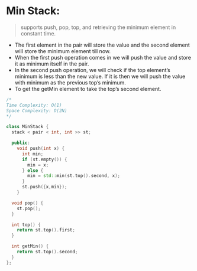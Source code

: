 # Min Stack:
> supports push, pop, top, and retrieving the minimum element in constant time.
-  The first element in the pair will store the value and the second element will store the minimum element till now.
- When the first push operation comes in we will push the value and store it as minimum itself in the pair. 
- In the second push operation, we will check if the top element’s minimum is less than the new value. If it is then we will push the value with minimum as the previous top’s minimum. 
- To get the getMin element to take the top’s second element.
```cpp
/*
Time Complexity: O(1)
Space Complexity: O(2N)
*/

class MinStack {
  stack < pair < int, int >> st;

  public:
    void push(int x) {
      int min;
      if (st.empty()) {
        min = x;
      } else {
        min = std::min(st.top().second, x);
      }
      st.push({x,min});
    }

  void pop() {
    st.pop();
  }

  int top() {
    return st.top().first;
  }

  int getMin() {
    return st.top().second;
  }
};
```